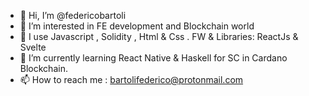 - 👋 Hi, I’m @federicobartoli
- 👀 I’m interested in FE development and Blockchain world
- 💞️ I use Javascript , Solidity , Html & Css . FW & Libraries: ReactJs & Svelte
- 🌱 I’m currently learning React Native & Haskell for SC in Cardano Blockchain.
- 📫 How to reach me : bartolifederico@protonmail.com

<!---
federicobartoli/federicobartoli is a ✨ special ✨ repository because its `README.md` (this file) appears on your GitHub profile.
You can click the Preview link to take a look at your changes.
--->

